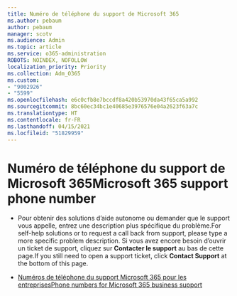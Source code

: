 ```yaml
---
title: Numéro de téléphone du support de Microsoft 365
ms.author: pebaum
author: pebaum
manager: scotv
ms.audience: Admin
ms.topic: article
ms.service: o365-administration
ROBOTS: NOINDEX, NOFOLLOW
localization_priority: Priority
ms.collection: Adm_O365
ms.custom:
- "9002926"
- "5599"
ms.openlocfilehash: e6c0cfb8e7bccdf8a420b53970da43f65ca5a992
ms.sourcegitcommit: 8bc60ec34bc1e40685e3976576e04a2623f63a7c
ms.translationtype: HT
ms.contentlocale: fr-FR
ms.lasthandoff: 04/15/2021
ms.locfileid: "51829959"
---
```

# <a name="microsoft-365-support-phone-number"></a><span data-ttu-id="b541d-102">Numéro de téléphone du support de Microsoft 365</span><span class="sxs-lookup"><span data-stu-id="b541d-102">Microsoft 365 support phone number</span></span>

- <span data-ttu-id="b541d-103">Pour obtenir des solutions d’aide autonome ou demander que le support vous appelle, entrez une description plus spécifique du problème.</span><span class="sxs-lookup"><span data-stu-id="b541d-103">For self-help solutions or to request a call back from support, please type a more specific problem description.</span></span>  <span data-ttu-id="b541d-104">Si vous avez encore besoin d’ouvrir un ticket de support, cliquez sur **Contacter le support** au bas de cette page.</span><span class="sxs-lookup"><span data-stu-id="b541d-104">If you still need to open a support ticket, click **Contact Support** at the bottom of this page.</span></span>

- [<span data-ttu-id="b541d-105">Numéros de téléphone du support Microsoft 365 pour les entreprises</span><span class="sxs-lookup"><span data-stu-id="b541d-105">Phone numbers for Microsoft 365 business support</span></span>](https://docs.microsoft.com/microsoft-365/admin/contact-support-for-business-products?view=o365-worldwide&tabs=phone)
